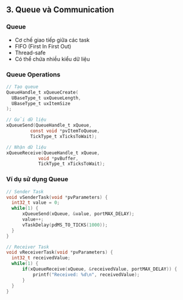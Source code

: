 ## 3. Queue và Communication

### Queue
- Cơ chế giao tiếp giữa các task
- FIFO (First In First Out)
- Thread-safe
- Có thể chứa nhiều kiểu dữ liệu

### Queue Operations
```c
// Tạo queue
QueueHandle_t xQueueCreate(
  UBaseType_t uxQueueLength,
  UBaseType_t uxItemSize
);

// Gửi dữ liệu
xQueueSend(QueueHandle_t xQueue,
         const void *pvItemToQueue,
         TickType_t xTicksToWait);

// Nhận dữ liệu
xQueueReceive(QueueHandle_t xQueue,
            void *pvBuffer,
            TickType_t xTicksToWait);
```

### Ví dụ sử dụng Queue
```c
// Sender Task
void vSenderTask(void *pvParameters) {
  int32_t value = 0;
  while(1) {
      xQueueSend(xQueue, &value, portMAX_DELAY);
      value++;
      vTaskDelay(pdMS_TO_TICKS(1000));
  }
}

// Receiver Task
void vReceiverTask(void *pvParameters) {
  int32_t receivedValue;
  while(1) {
      if(xQueueReceive(xQueue, &receivedValue, portMAX_DELAY)) {
          printf("Received: %d\n", receivedValue);
      }
  }
}
```